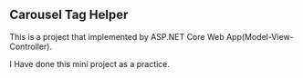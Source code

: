 ## Carousel Tag Helper

This is a project that implemented by ASP.NET Core Web App(Model-View-Controller).

I Have done this mini project as a practice.

